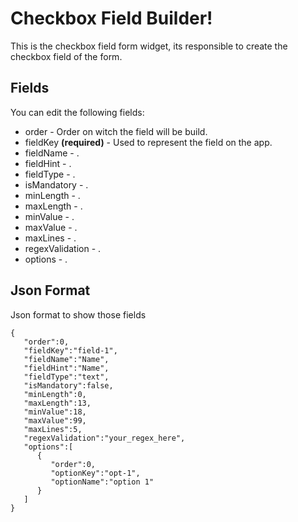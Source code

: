 # Checkbox Field Builder!

This is the checkbox field form widget, its responsible to create the checkbox field of the form.

## Fields

You can edit the following fields:

- order - Order on witch the field will be build.
- fieldKey **(required)** - Used to represent the field on the app.
- fieldName - .
- fieldHint - .
- fieldType - .
- isMandatory - .
- minLength - .
- maxLength - .
- minValue - .
- maxValue - .
- maxLines - .
- regexValidation - .
- options - .

## Json Format

Json format to show those fields

    {
       "order":0,
       "fieldKey":"field-1",
       "fieldName":"Name",
       "fieldHint":"Name",
       "fieldType":"text",
       "isMandatory":false,
       "minLength":0,
       "maxLength":13,
       "minValue":18,
       "maxValue":99,
       "maxLines":5,
       "regexValidation":"your_regex_here",
       "options":[
          {
             "order":0,
             "optionKey":"opt-1",
             "optionName":"option 1"
          }
       ]
    }
